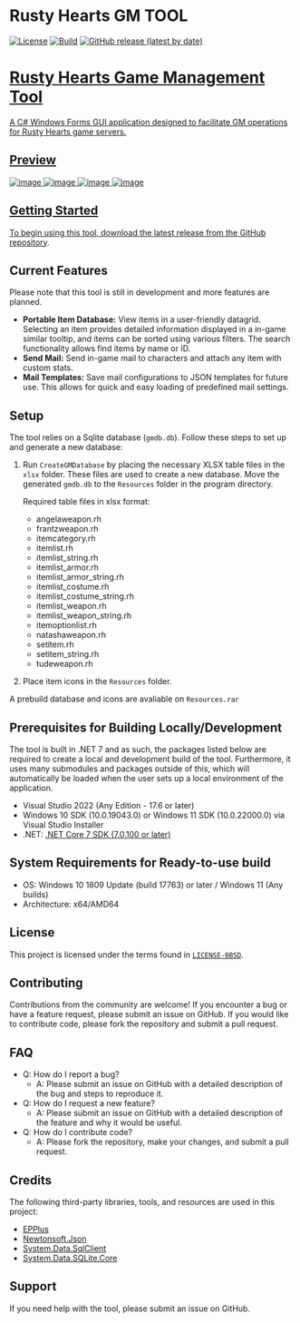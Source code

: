 # Rusty Hearts GM TOOL
[![License](https://img.shields.io/github/license/JuniorDark/RustyHearts-GM-Tool?color=green)](LICENSE)
[![Build](https://github.com/JuniorDark/RustyHearts-GM-Tool/actions/workflows/build.yml/badge.svg)](https://github.com/JuniorDark/RustyHearts-GM-Tool/actions/workflows/build.yml)
[![GitHub release (latest by date)](https://img.shields.io/github/v/release/JuniorDark/RustyHearts-GM-Tool)](https://github.com/JuniorDark/RustyHearts-GM-Tool/releases/latest) <a href="https://github.com/JuniorDark/RustyHearts-GM-Tool/releases">

# Rusty Hearts Game Management Tool

A C# Windows Forms GUI application designed to facilitate GM operations for Rusty Hearts game servers.

## Preview
![image](preview/preview-01.png)
![image](preview/preview-02.png)
![image](preview/preview-04.png)
![image](preview/preview-03.png)

## Getting Started
To begin using this tool, download the latest release from the [GitHub repository](https://github.com/JuniorDark/RustyHearts-GM-Tool/releases/latest).

## Current Features
Please note that this tool is still in development and more features are planned.

- **Portable Item Database:** View items in a user-friendly datagrid. Selecting an item provides detailed information displayed in a in-game similar tooltip, and items can be sorted using various filters. The search functionality allows find items by name or ID.
- **Send Mail:** Send in-game mail to characters and attach any item with custom stats.
- **Mail Templates:** Save mail configurations to JSON templates for future use. This allows for quick and easy loading of predefined mail settings.

## Setup
The tool relies on a Sqlite database (`gmdb.db`). Follow these steps to set up and generate a new database:

1. Run `CreateGMDatabase` by placing the necessary XLSX table files in the `xlsx` folder. These files are used to create a new database. Move the generated `gmdb.db` to the `Resources` folder in the program directory.

   Required table files in xlsx format:
   - angelaweapon.rh
   - frantzweapon.rh
   - itemcategory.rh
   - itemlist.rh
   - itemlist_string.rh
   - itemlist_armor.rh
   - itemlist_armor_string.rh
   - itemlist_costume.rh
   - itemlist_costume_string.rh
   - itemlist_weapon.rh
   - itemlist_weapon_string.rh
   - itemoptionlist.rh
   - natashaweapon.rh
   - setitem.rh
   - setitem_string.rh
   - tudeweapon.rh

2. Place item icons in the `Resources` folder.

A prebuild database and icons are avaliable on `Resources.rar`

## Prerequisites for Building Locally/Development
The tool is built in .NET 7 and as such, the packages listed below are required to create a local and development build of the tool. Furthermore, it uses many submodules and packages outside of this, which will automatically be loaded when the user sets up a local environment of the application.
* Visual Studio 2022 (Any Edition - 17.6 or later)
* Windows 10 SDK (10.0.19043.0) or Windows 11 SDK (10.0.22000.0) via Visual Studio Installer
* .NET: [.NET Core 7 SDK (7.0.100 or later)](https://dotnet.microsoft.com/en-us/download/dotnet/7.0)

## System Requirements for Ready-to-use build
* OS: Windows 10 1809 Update (build 17763) or later / Windows 11 (Any builds)
* Architecture: x64/AMD64

## License
This project is licensed under the terms found in [`LICENSE-0BSD`](LICENSE).

## Contributing
Contributions from the community are welcome! If you encounter a bug or have a feature request, please submit an issue on GitHub. If you would like to contribute code, please fork the repository and submit a pull request.

## FAQ
* Q: How do I report a bug?
  * A: Please submit an issue on GitHub with a detailed description of the bug and steps to reproduce it.
* Q: How do I request a new feature?
  * A: Please submit an issue on GitHub with a detailed description of the feature and why it would be useful.
* Q: How do I contribute code?
  * A: Please fork the repository, make your changes, and submit a pull request.

## Credits
The following third-party libraries, tools, and resources are used in this project:
* [EPPlus](https://www.nuget.org/packages/EPPlus)
* [Newtonsoft.Json](https://www.nuget.org/packages/Newtonsoft.Json)
* [System.Data.SqlClient](https://www.nuget.org/packages/System.Data.SqlClient)
* [System.Data.SQLite.Core](https://www.nuget.org/packages/System.Data.SQLite.Core)

## Support
If you need help with the tool, please submit an issue on GitHub.
